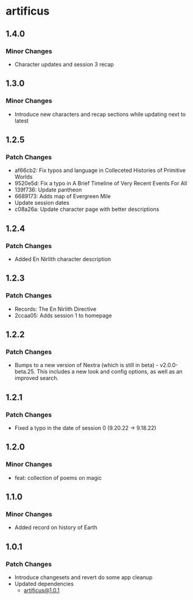 # artificus

## 1.4.0

### Minor Changes

- Character updates and session 3 recap

## 1.3.0

### Minor Changes

- Introduce new characters and recap sections while updating next to latest

## 1.2.5

### Patch Changes

- af66cb2: Fix typos and language in Colleceted Histories of Primitive Worlds
- 9520e5d: Fix a typo in A Brief Timeline of Very Recent Events For All
- 139f736: Update pantheon
- 6689173: Adds map of Evergreen Mile
- Update session dates
- c08a26a: Update character page with better descriptions

## 1.2.4

### Patch Changes

- Added En Nirlith character description

## 1.2.3

### Patch Changes

- Records: The En Nirlith Directive
- 2ccaa05: Adds session 1 to homepage

## 1.2.2

### Patch Changes

- Bumps to a new version of Nextra (which is still in beta) - v2.0.0-beta.25. This includes a new look and config options, as well as an improved search.

## 1.2.1

### Patch Changes

- Fixed a typo in the date of session 0 (9.20.22 -> 9.18.22)

## 1.2.0

### Minor Changes

- feat: collection of poems on magic

## 1.1.0

### Minor Changes

- Added record on history of Earth

## 1.0.1

### Patch Changes

- Introduce changesets and revert do some app cleanup
- Updated dependencies
  - artificus@1.0.1
